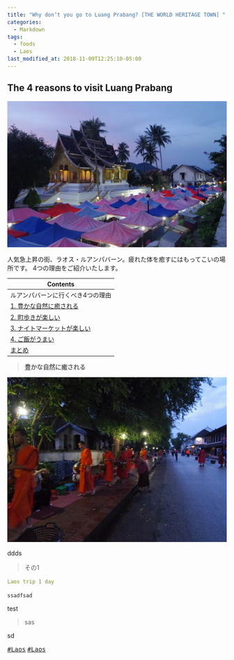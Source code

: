 ```yaml
---
title: "Why don’t you go to Luang Prabang? [THE WORLD HERITAGE TOWN] "
categories:
  - Markdown
tags:
  - foods
  - Laos
last_modified_at: 2018-11-09T12:25:10-05:00
---
```

## The 4 reasons to visit  Luang Prabang
<img src="/assets/images/Laostop.jpg" class="align-center" alt="" width="700">

人気急上昇の街、ラオス・ルアンパバーン。疲れた体を癒すにはもってこいの場所です。
4つの理由をご紹介いたします。


| Contents        |
| --------         |
| ルアンパバーンに行くべき4つの理由 |
|  [1. 豊かな自然に癒される](#)    |         
|  [2. 町歩きが楽しい](#)    |         
|  [3. ナイトマーケットが楽しい](#) |         
|  [4. ご飯がうまい](#) |
|  [まとめ](#) |


> **豊かな自然に癒される**

<img src="/assets/images/IMGP1950A.JPG" class="align-center" alt="">


ddds
> その1

```yaml
Laos trip 1 day
```
`ssadfsad`

test

>sas




sd



 
 
[<kbd>#Laos</kbd>](https://i-like-hamigaki.github.io/tags/#laos) [<kbd>#Laos</kbd>](#)



